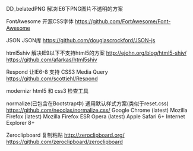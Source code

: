 DD_belatedPNG
解决IE6下PNG图片不透明的方案

FontAwesome
开源CSS字体
https://github.com/FortAwesome/Font-Awesome

JSON
JSON库
https://github.com/douglascrockford/JSON-js


html5shiv
解决IE9以下不支持html5的方案
http://ejohn.org/blog/html5-shiv/
https://github.com/afarkas/html5shiv


Respond
让IE6-8 支持 CSS3 Media Query
https://github.com/scottjehl/Respond


modernizr
html5 和 css3 检查工具


normalize(已包含在Bootstrap中)
通用默认样式方案(类似于reset.css)
https://github.com/necolas/normalize.css/
Google Chrome (latest)
Mozilla Firefox (latest)
Mozilla Firefox ESR
Opera (latest)
Apple Safari 6+
Internet Explorer 8+



Zeroclipboard
复制粘贴
http://zeroclipboard.org/
https://github.com/zeroclipboard/zeroclipboard
